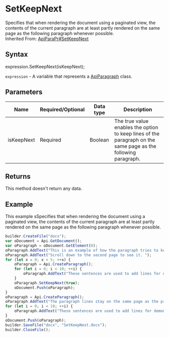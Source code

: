 # SetKeepNext

Specifies that when rendering the document using a paginated view, the contents of the current paragraph are at least partly rendered on the same page as the following paragraph whenever possible.<br>Inherited From: [ApiParaPr#SetKeepNext](../../ApiParaPr/Methods/SetKeepNext.md)

## Syntax

expression.SetKeepNext(isKeepNext);

`expression` - A variable that represents a [ApiParagraph](../ApiParagraph.md) class.

## Parameters

| **Name** | **Required/Optional** | **Data type** | **Description** |
| ------------- | ------------- | ------------- | ------------- |
| isKeepNext | Required | Boolean | The true value enables the option to keep lines of the paragraph on the same page as the following paragraph. |

## Returns

This method doesn't return any data.

## Example

This example sSpecifies that when rendering the document using a paginated view, the contents of the current paragraph are at least partly rendered on the same page as the following paragraph whenever possible.

```javascript
builder.CreateFile("docx");
var oDocument = Api.GetDocument();
var oParagraph = oDocument.GetElement(0);
oParagraph.AddText("This is an example of how the paragraph tries to keep together with the next paragraph. ");
oParagraph.AddText("Scroll down to the second page to see it. ");
for (let x = 0; x < 5; ++x) {
	oParagraph = Api.CreateParagraph();
	for (let i = 0; i < 10; ++i) {
		oParagraph.AddText("These sentences are used to add lines for demonstrative purposes. ");
	}
	oParagraph.SetKeepNext(true);
	oDocument.Push(oParagraph);
}
oParagraph = Api.CreateParagraph();
oParagraph.AddText("The paragraph lines stay on the same page as the previous paragraph. ");
for (let i = 0; i < 10; ++i) {
	oParagraph.AddText("These sentences are used to add lines for demonstrative purposes. ");
}
oDocument.Push(oParagraph);
builder.SaveFile("docx", "SetKeepNext.docx");
builder.CloseFile();
```